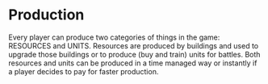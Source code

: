 # Production

Every player can produce two categories of things in the game: RESOURCES and UNITS. Resources are produced by buildings and used to upgrade those buildings or to produce (buy and train) units for battles. Both resources and units can be produced in a time managed way or instantly if a player decides to pay for faster production.
